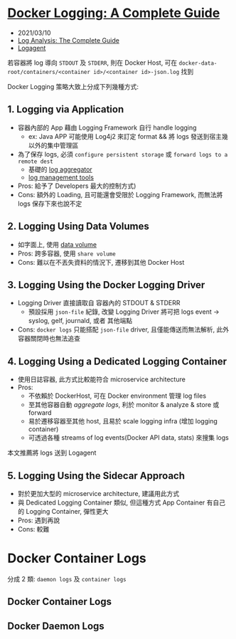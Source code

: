# [Docker Logging: A Complete Guide](https://sematext.com/guides/docker-logs/)

- 2021/03/10
- [Log Analysis: The Complete Guide](https://sematext.com/blog/log-analysis/)
- [Logagent](https://sematext.com/logagent/)

若容器將 log 導向 `STDOUT` 及 `STDERR`, 則在 Docker Host, 可在 `docker-data-root/containers/<container id>/<container id>-json.log` 找到

Docker Logging 策略大致上分成下列幾種方式:

## 1. Logging via Application

- 容器內部的 App 藉由 Logging Framework 自行 handle logging
    - ex: Java APP 可能使用 Log4j2 來訂定 format && 將 logs 發送到宿主幾以外的集中管理區
- 為了保存 logs, 必須 `configure persistent storage` 或 `forward logs to a remote dest`
    - 基礎的 [log aggregator](https://sematext.com/blog/log-aggregation/)
    - [log management tools](https://sematext.com/blog/best-log-management-tools/)
- Pros: 給予了 Developers 最大的控制方式)
- Cons: 額外的 Loading, 且可能還會受限於 Logging Framework, 而無法將 logs 保存下來也說不定


## 2. Logging Using Data Volumes

- 如字面上, 使用 [data volume](https://sematext.com/blog/top-10-docker-logging-gotchas/)
- Pros: 跨多容器, 使用 `share volume`
- Cons: 難以在不丟失資料的情況下, 遷移到其他 Docker Host


## 3. Logging Using the Docker Logging Driver

- Logging Driver 直接讀取自 容器內的 STDOUT & STDERR
    - 預設採用 `json-file` 紀錄, 改變 Logging Driver 將可把 logs event -> syslog, gelf, journald, 或者 其他端點
- Cons: `docker logs` 只能搭配 `json-file` driver, 且僅能傳送而無法解析, 此外容器關閉時也無法追查


## 4. Logging Using a Dedicated Logging Container

- 使用日誌容器, 此方式比較能符合 microservice architecture
- Pros: 
    - 不依賴於 DockerHost, 可在 Docker environment 管理 log files
    - 至其他容器自動 *aggregate logs*, 利於 monitor & analyze & store 或 forward
    - 易於遷移容器至其他 host, 且易於 scale logging infra (增加 logging container)
    - 可透過各種 streams of log events(Docker API data, stats) 來搜集 logs

本文推薦將 logs 送到 Logagent


## 5. Logging Using the Sidecar Approach

- 對於更加大型的 microservice architecture, 建議用此方式
- 與 Dedicated Logging Container 類似, 但這種方式 App Container 有自己的 Logging Container, 彈性更大
- Pros: 遇到再說
- Cons: 較難

# Docker Container Logs

分成 2 類: `daemon logs` 及 `container logs`

## Docker Container Logs


## Docker Daemon Logs

